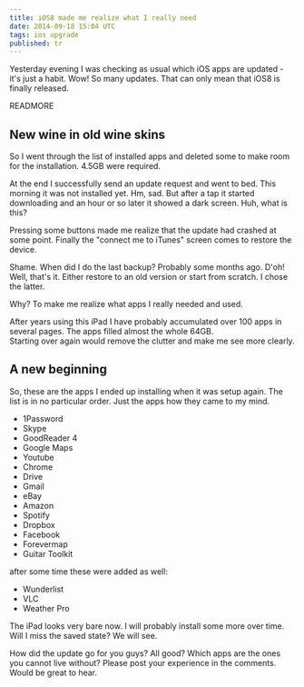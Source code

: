 ```yaml
---
title: iOS8 made me realize what I really need
date: 2014-09-18 15:04 UTC
tags: ios upgrade
published: tr
---
```


Yesterday evening I was checking as usual which iOS apps are updated - it's just a habit. Wow! So many updates. That can only mean that iOS8 is finally released.

READMORE

## New wine in old wine skins

So I went through the list of installed apps and deleted some to make room for the installation. 4.5GB were required.

At the end I successfully send an update request and went to bed. This morning it was not installed yet. Hm, sad. But after a tap it started downloading and an hour or so later it showed a dark screen.
Huh, what is this?

Pressing some buttons made me realize that the update had crashed at some point. Finally the "connect me to iTunes" screen comes to restore the device.

Shame. When did I do the last backup? Probably some months ago. D'oh!  
Well, that's it. Either restore to an old version or start from scratch. I chose the latter.

Why? To make me realize what apps I really needed and used.

After years using this iPad I have probably accumulated over 100 apps in several pages. The apps filled almost the whole 64GB.  
Starting over again would remove the clutter and make me see more clearly.

## A new beginning

So, these are the apps I ended up installing when it was setup again. The list is in no particular order. Just the apps how they came to my mind.

- 1Password
- Skype
- GoodReader 4
- Google Maps
- Youtube
- Chrome
- Drive
- Gmail
- eBay
- Amazon
- Spotify
- Dropbox
- Facebook
- Forevermap
- Guitar Toolkit

after some time these were added as well:

- Wunderlist
- VLC
- Weather Pro

The iPad looks very bare now. I will probably install some more over time. Will I miss the saved state? We will see.

How did the update go for you guys? All good? Which apps are the ones you cannot live without? Please post your experience in the comments. Would be great to hear.

